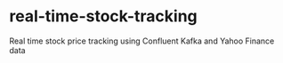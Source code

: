 # real-time-stock-tracking
Real time stock price tracking using Confluent Kafka and Yahoo Finance data
